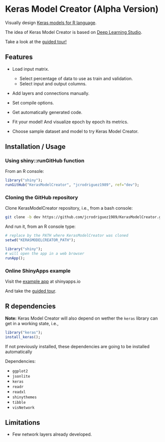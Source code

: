 Keras Model Creator (Alpha Version)
================

Visually design [Keras models for R language](https://keras.rstudio.com/).

The idea of Keras Model Creator is based on [Deep Learning Studio](https://deepcognition.ai/features/deep-learning-studio/).

Take a look at the [guided tour!](https://jcrodriguez.shinyapps.io/KerasModelCreator_dev/?help)

Features
--------

-   Load input matrix.
    -   Select percentage of data to use as train and validation.
    -   Select input and output columns.
-   Add layers and connections manually.

-   Set compile options.

-   Get automatically generated code.

-   Fit your model! And visualize epoch by epoch its metrics.

-   Choose sample dataset and model to try Keras Model Creator.

Installation / Usage
--------------------

### Using shiny::runGitHub function

From an R console:

``` r
library("shiny");
runGitHub("KerasModelCreator", "jcrodriguez1989", ref="dev");
```

### Cloning the GitHub repository

Clone KerasModelCreator repository, i.e., from a bash console:

``` bash
git clone -b dev https://github.com/jcrodriguez1989/KerasModelCreator.git;
```

And run it, from an R console type:

``` r
# replace by the PATH where KerasModelCreator was cloned
setwd("KERASMODELCREATOR_PATH");

library("shiny");
# will open the app in a web browser
runApp();
```

### Online ShinyApps example

Visit the [example app](https://jcrodriguez.shinyapps.io/KerasModelCreator_dev/) at shinyapps.io

And take the [guided tour](https://jcrodriguez.shinyapps.io/KerasModelCreator_dev/?help).

R dependencies
--------------

**Note:** Keras Model Creator will also depend on wether the `keras` library can get in a working state, i.e.,

``` r
library("keras");
install_keras();
```

If not previously installed, these dependencies are going to be installed automatically

Dependencies:

-   `ggplot2`
-   `jsonlite`
-   `keras`
-   `readr`
-   `readxl`
-   `shinythemes`
-   `tibble`
-   `visNetwork` <!-- ```{r eval=FALSE} --> <!-- install.packages(c( --> <!--   "jsonlite", --> <!--   "keras", # not a dependency, but come on! --> <!--   "shiny", --> <!--   "shinythemes", --> <!--   "visNetwork" --> <!-- )); --> <!-- ``` -->

Limitations
-----------

-   Few network layers already developed.

